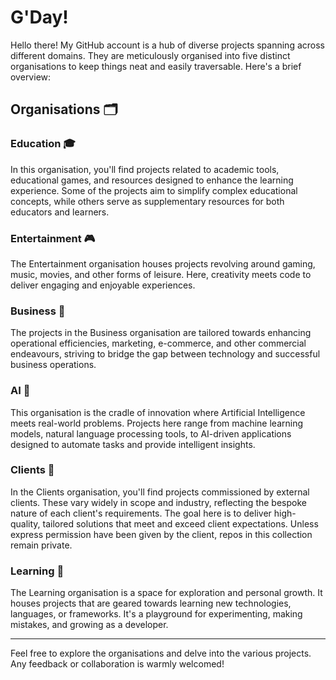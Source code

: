 # G'Day!

Hello there! My GitHub account is a hub of diverse projects spanning across different domains. They are meticulously organised into five distinct organisations to keep things neat and easily traversable. Here's a brief overview:

## Organisations 🗂️

### Education 🎓

In this organisation, you'll find projects related to academic tools, educational games, and resources designed to enhance the learning experience. Some of the projects aim to simplify complex educational concepts, while others serve as supplementary resources for both educators and learners.

### Entertainment 🎮

The Entertainment organisation houses projects revolving around gaming, music, movies, and other forms of leisure. Here, creativity meets code to deliver engaging and enjoyable experiences.

### Business 👔

The projects in the Business organisation are tailored towards enhancing operational efficiencies, marketing, e-commerce, and other commercial endeavours, striving to bridge the gap between technology and successful business operations.

### AI 🤖

This organisation is the cradle of innovation where Artificial Intelligence meets real-world problems. Projects here range from machine learning models, natural language processing tools, to AI-driven applications designed to automate tasks and provide intelligent insights.

### Clients 🤝

In the Clients organisation, you'll find projects commissioned by external clients. These vary widely in scope and industry, reflecting the bespoke nature of each client's requirements. The goal here is to deliver high-quality, tailored solutions that meet and exceed client expectations. Unless express permission have been given by the client, repos in this collection remain private.

### Learning 🌱

The Learning organisation is a space for exploration and personal growth. It houses projects that are geared towards learning new technologies, languages, or frameworks. It's a playground for experimenting, making mistakes, and growing as a developer.

---

Feel free to explore the organisations and delve into the various projects. Any feedback or collaboration is warmly welcomed!
